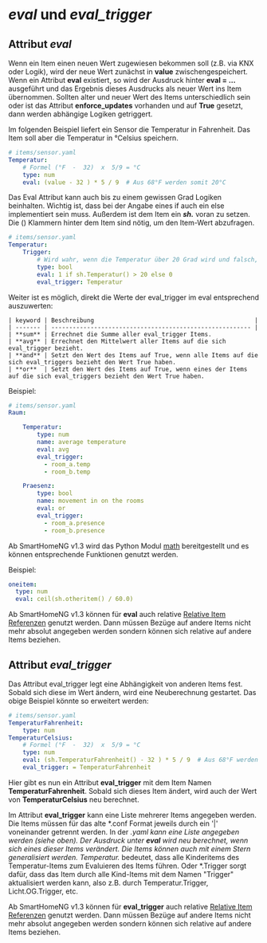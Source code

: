 # *eval*  und *eval_trigger*

## Attribut *eval*

Wenn ein Item einen neuen Wert zugewiesen bekommen soll (z.B. via KNX oder Logik), wird der neue Wert zunächst in **value** zwischengespeichert. Wenn ein Attribut **eval** existiert, so wird der Ausdruck hinter **eval = ...** ausgeführt und das Ergebnis dieses Ausdrucks als neuer Wert ins Item übernommen.
Sollten alter und neuer Wert des Items unterschiedlich sein oder ist das Attribut **enforce_updates** vorhanden und auf **True** gesetzt, dann werden abhängige Logiken getriggert. 

Im folgenden Beispiel liefert ein Sensor die Temperatur in Fahrenheit. Das Item soll aber die Temperatur in °Celsius speichern. 

```yaml
# items/sensor.yaml
Temperatur:
    # Formel (°F  -  32)  x  5/9 = °C
    type: num
    eval: (value - 32 ) * 5 / 9  # Aus 68°F werden somit 20°C
```

Das Eval Attribut kann auch bis zu einem gewissen Grad Logiken beinhalten. Wichtig ist, dass bei der Angabe eines if auch ein else implementiert sein muss. Außerdem ist dem Item ein ***sh.*** voran zu setzen. Die () Klammern hinter dem Item sind nötig, um den Item-Wert abzufragen.

```yaml
# items/sensor.yaml
Temperatur:
    Trigger:
        # Wird wahr, wenn die Temperatur über 20 Grad wird und falsch, wenn nicht.
        type: bool
        eval: 1 if sh.Temperatur() > 20 else 0
        eval_trigger: Temperatur
```


Weiter ist es möglich, direkt die Werte der eval_trigger im eval entsprechend auszuwerten:

```
| keyword | Beschreibung                                             |
| ------- | -------------------------------------------------------- |
| **sum** | Errechnet die Summe aller eval_trigger Items.
| **avg** | Errechnet den Mittelwert aller Items auf die sich eval_trigger bezieht.
| **and** | Setzt den Wert des Items auf True, wenn alle Items auf die sich eval_triggers bezieht den Wert True haben.
| **or**  | Setzt den Wert des Items auf True, wenn eines der Items auf die sich eval_triggers bezieht den Wert True haben.
```

Beispiel:

```yaml
# items/sensor.yaml
Raum:

    Temperatur:
        type: num
        name: average temperature
        eval: avg
        eval_trigger:
          - room_a.temp
          - room_b.temp

    Praesenz:
        type: bool
        name: movement in on the rooms
        eval: or
        eval_trigger:
          - room_a.presence
          - room_b.presence
```


Ab SmartHomeNG v1.3 wird das Python Modul [math](https://docs.python.org/3.4/library/math.html) bereitgestellt und es können entsprechende Funktionen genutzt werden.

Beispiel:

```yaml
oneitem:
  type: num
  eval: ceil(sh.otheritem() / 60.0)
```

Ab SmartHomeNG v1.3 können für  **eval** auch relative [Relative Item Referenzen](https://github.com/smarthomeNG/smarthome/wiki/Items:-Relative-Item-Referenzen) genutzt werden. Dann müssen Bezüge auf andere Items nicht mehr absolut angegeben werden sondern können sich relative auf andere Items beziehen.


## Attribut *eval_trigger*

Das Attribut eval_trigger legt eine Abhängigkeit von anderen Items fest. Sobald sich diese im Wert ändern, wird eine Neuberechnung gestartet. Das obige Beispiel könnte so erweitert werden:

```yaml
# items/sensor.yaml
TemperaturFahrenheit:
    type: num
TemperaturCelsius:
    # Formel (°F  -  32)  x  5/9 = °C
    type: num
    eval: (sh.TemperaturFahrenheit() - 32 ) * 5 / 9  # Aus 68°F werden somit 20°C
    eval_trigger: = TemperaturFahrenheit
```



Hier gibt es nun ein Attribut **eval_trigger** mit dem Item Namen **TemperaturFahrenheit**. Sobald sich dieses Item ändert, wird auch der Wert von **TemperaturCelsius** neu berechnet.

Im Attribut **eval_trigger** kann eine Liste mehrerer Items angegeben werden. Die Items müssen für das alte *.conf Format jeweils durch ein '|' voneinander getrennt werden. In der *.yaml kann eine Liste angegeben werden (siehe oben). Der Ausdruck unter **eval** wird neu berechnet, wenn sich eines dieser Items verändert. Die Items können auch mit einem Stern generalisiert werden. Temperatur.* bedeutet, dass alle Kinderitems des Temperatur-Items zum Evaluieren des Items führen. Oder *.Trigger sorgt dafür, dass das Item durch alle Kind-Items mit dem Namen "Trigger" aktualisiert werden kann, also z.B. durch Temperatur.Trigger, Licht.OG.Trigger, etc.

Ab SmartHomeNG v1.3 können für **eval_trigger** auch relative [Relative Item Referenzen](https://github.com/smarthomeNG/smarthome/wiki/Items:-Relative-Item-Referenzen) genutzt werden. Dann müssen Bezüge auf andere Items nicht mehr absolut angegeben werden sondern können sich relative auf andere Items beziehen.


